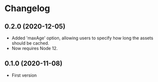 Changelog
=========

0.2.0 (2020-12-05)
------------------

* Added 'maxAge' option, allowing users to specify how long the assets should
  be cached.
* Now requires Node 12.

0.1.0 (2020-11-08)
------------------

* First version
